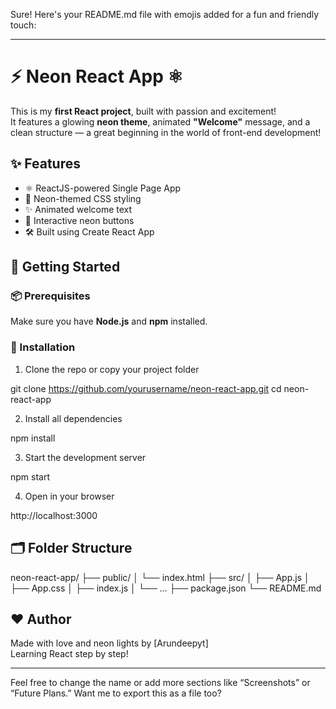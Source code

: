 Sure! Here's your README.md file with emojis added for a fun and friendly touch:


---

# ⚡ Neon React App ⚛️

This is my **first React project**, built with passion and excitement!  
It features a glowing **neon theme**, animated **"Welcome"** message, and a clean structure — a great beginning in the world of front-end development!

## ✨ Features

- ⚛️ ReactJS-powered Single Page App  
- 🌈 Neon-themed CSS styling  
- ✨ Animated welcome text  
- 🔘 Interactive neon buttons  
- 🛠️ Built using Create React App

## 🚀 Getting Started

### 📦 Prerequisites

Make sure you have **Node.js** and **npm** installed.

### 🧪 Installation

1. Clone the repo or copy your project folder

git clone https://github.com/yourusername/neon-react-app.git cd neon-react-app

2. Install all dependencies

npm install

3. Start the development server

npm start

4. Open in your browser

http://localhost:3000

## 🗂️ Folder Structure

neon-react-app/ ├── public/ │   └── index.html ├── src/ │   ├── App.js │   ├── App.css │   ├── index.js │   └── ... ├── package.json └── README.md

## ❤️ Author

Made with love and neon lights by [Arundeepyt]  
Learning React step by step!

---

Feel free to change the name or add more sections like “Screenshots” or “Future Plans.” Want me to export this as a file too?

